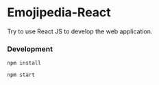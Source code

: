 # Emojipedia-React
Try to use React JS to develop the web application.

### Development

```
npm install
```
```
npm start
```
